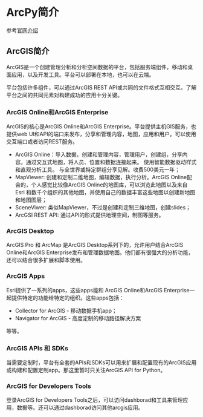 # ArcPy简介

参考[官网介绍](https://developers.arcgis.com/python/)

## ArcGIS简介

ArcGIS是一个创建管理分析和分析空间数据的平台，包括服务端组件，移动和桌面应用，以及开发工具。平台可以部署在本地，也可以在云端。

平台包括许多组件，可以通过ArcGIS REST API或共同的文件格式互相交互。了解平台之间的共同元素对构建成功的应用十分关键。

### ArcGIS Online和ArcGIS Enterprise

ArcGIS的核心是ArcGIS Online和ArcGIS Enterprise。平台提供主机GIS服务，也提供web UI和API的端口来发布，分享和管理内容，地图，应用和用户。可以使用交互端口或者访问REST服务。

- ArcGIS Online：导入数据，创建和管理内容，管理用户，创建组，分享内容。通过交互式地图，将人员、位置和数据连接起来。 使用智能数据驱动样式和直观分析工具。 与全世界或特定群组分享见解。收费500美元一年；
- MapViewer: 创建和定制二维地图，编辑数据，执行分析。ArcGIS Online配合的，个人感觉比较像ArcGIS Online的地图库，可以浏览此地图以及来自 Esri 和数千个组织的其他地图，并使用自己的数据丰富这些地图以创建新地图和地图图层；
- SceneViwer: 类似MapViewer，不过是创建和定制三维地图，创建slides；
- ArcGSI REST API:  通过API的形式提供地理空间，制图等服务。

### ArcGIS Desktop

ArcGIS Pro 和 ArcMap 是ArcGIS Desktop系列下的，允许用户结合ArcGIS Online和ArcGIS Enterprise发布和管理数据地图。他们都有很强大的分析功能，还可以结合很多扩展和脚本使用。

### ArcGIS Apps

Esri提供了一系列的apps，这些apps能和 ArcGIS Online和ArcGIS Enterprise一起提供特定的功能给特定的组织。这些apps包括：

- Collector for ArcGIS - 移动数据手机app；
- Navigator for ArcGIS - 高度定制的移动路径解决方案

等等。

### ArcGIS APIs 和 SDKs

当需要定制时，平台有全套的APIs和SDKs可以用来扩展和配置现有的ArcGIS应用或构建和配置定制app。那这里暂时只关注ArcGIS API for Python。

### ArcGIS for Developers Tools

登录ArcGIS for Developers Tools之后，可以访问dashborad和工具来管理应用，数据等。还可以通过dashborad访问其他arcgis应用。